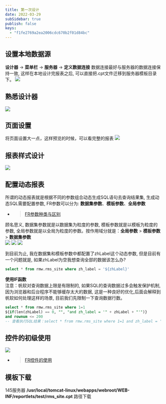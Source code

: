 ```yaml
---
title: 第一次设计
date: 2022-03-29
subSidebar: true
publish: false
keys:
  - "f1fe2769a2ea2006cdc670b2f01d84bc"
---
```


## 设置本地数据源
**设计器** -> **菜单栏** -> **服务器** -> **定义数据连接**
数据连接最好与服务器的数据连接保持一致, 这样在本地设计完报表之后, 可以直接把.cpt文件迁移到服务器模板目录下。
![](~@/report/02/01.png)

## 熟悉设计器
![](~@/report/02/02.png)
## 页面设置
将页面设置大一点，这样预览的时候，可以看完整的报表
![](~@/report/02/03.png)
## 报表样式设计
![](~@/report/02/04.png)  
## 配置动态报表
所谓的动态报表就是根据不同的参数组合动态生成SQL语句去查询结果集, 生成动态SQL需要配置参数, FR参数可以分为: **数据集参数**、**模板参数**、**全局参数**
- > [FR参数种类与区别](https://help.fanruan.com/finereport/doc-view-156.html)

顾名思义, 数据集参数就是以数据集为粒度的参数, 模板参数就是以模板为粒度的参数, 全局参数就是以全局为粒度的参数。按作用域分就是：**全局参数** > **模板参数** > **数据集参数** <br/>
![](~@/report/02/05.png)
![](~@/report/02/06.png)
![](~@/report/02/07.png)

到目前为止, 我在数据集和模板参数中都配置了zhLabel这个动态参数, 但是目前有一个问题就是, 如果zhLabel为空我想查询全部的数据该怎么办?

```sql
select * from rmw.rms_site where zh_label = '${zhLabel}'
```

**使用IF函数**<br/>
注意：帆软对查询数据上限是有限制的, 如果SQL的查询数据过多会触发保护机制, 因为浏览器和后台程序不能够缓存太大的数据, 这是一种良好的优化,后面会解释到帆软如何处理这样的场景, 目前我们先限制一下查询数据行数。
```sql
select * from rmw.rms_site where 1=1 
${if(len(zhLabel) == 0, "", "and zh_label = '" + zhLabel + "'")}
and rownum <= 200
-- 查看执行SQL结果：select * from rmw.rms_site where 1=1 and zh_label = '测试' and rownum <= 200
```

## 控件的初级使用
![](~@/report/02/09.png)<br/>

- > [FR控件的使用](https://help.fanruan.com/finereport/doc-view-4193.html)<br/>

## 模板下载
145服务器 **/usr/local/tomcat-linux/webapps/webroot/WEB-INF/reportlets/test/rms_site.cpt** 路径下载<br/>